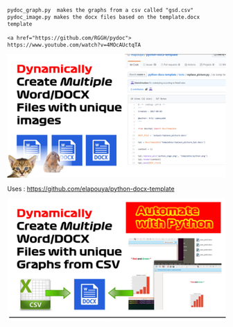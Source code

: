  	pydoc_graph.py 	makes the graphs from a csv called "gsd.csv"
	pydoc_image.py makes the docx files based on the template.docx template
	
	<a href="https://github.com/RGGH/pydoc"> https://www.youtube.com/watch?v=4MOcAUctqTA

<a href="https://github.com/RGGH/pydoc">
  <img src="https://github.com/RGGH/pydoc/blob/master/Banner.png" alt="Create Multiple Word/DOCX files with unique images based on a template using Python to automate" style="">
</a> 

Uses : https://github.com/elapouya/python-docx-template

<a href="https://github.com/RGGH/pydoc">
  <img src="https://github.com/RGGH/pydoc/blob/master/banner2-grapher.png" alt="Create Multiple Word/DOCX files with unique graphs as images based on a template using Python to automate" style="">
</a> 

